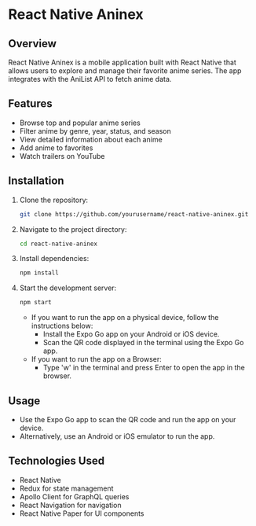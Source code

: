 # React Native Aninex

## Overview
React Native Aninex is a mobile application built with React Native that allows users to explore and manage their favorite anime series. The app integrates with the AniList API to fetch anime data.

## Features
- Browse top and popular anime series
- Filter anime by genre, year, status, and season
- View detailed information about each anime
- Add anime to favorites
- Watch trailers on YouTube

## Installation

1. Clone the repository:
   ```bash
   git clone https://github.com/yourusername/react-native-aninex.git
   ```

2. Navigate to the project directory:
   
   ```bash
   cd react-native-aninex
    ```

3. Install dependencies:
   
   ```bash
   npm install
    ```

4. Start the development server:
   
   ```bash
   npm start
    ```

    - If you want to run the app on a physical device, follow the instructions below:
      - Install the Expo Go app on your Android or iOS device.
      - Scan the QR code displayed in the terminal using the Expo Go app.
    - If you want to run the app on a Browser:
      - Type 'w' in the terminal and press Enter to open the app in the browser.

## Usage
- Use the Expo Go app to scan the QR code and run the app on your device.
- Alternatively, use an Android or iOS emulator to run the app.

## Technologies Used
- React Native
- Redux for state management
- Apollo Client for GraphQL queries
- React Navigation for navigation
- React Native Paper for UI components
